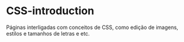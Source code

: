 # CSS-introduction
Páginas interligadas com conceitos de CSS, como edição de imagens, estilos e tamanhos de letras e etc.
